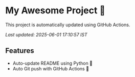 # My Awesome Project 🚀

This project is automatically updated using GitHub Actions.

_Last updated: 2025-06-01 17:10:57 IST_

## Features
- Auto-update README using Python 🐍
- Auto Git push with GitHub Actions 🤖
